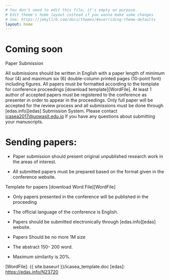 ```yaml
---
# You don't need to edit this file, it's empty on purpose.
# Edit theme's home layout instead if you wanna make some changes
# See: https://jekyllrb.com/docs/themes/#overriding-theme-defaults
layout: home
---
```


# Coming soon

Paper Submission

All submissions should be written in English with a paper length of minimum four (4) and maximum six (6) double-column printed pages (10-point font) including figures.
All papers must be formatted according to the template for conference proceedings [download template][WordFile]. At least 1 author of accepted papers must be registered to the conference as presenter in order to appear in the proceedings.
Only full paper will be accepted for the review process and all submissions must be done through <span class="label label-success">[edas.info][edas]</span> Submission System. Please contact icasea2017@uowasit.edu.iq if you have any questions about submitting your manuscripts.

# Sending papers:

- Paper submission should present original unpublished research work in the areas of interest.

- All submitted papers must be prepared based on the format given in the conference website.
 
Template for papers [download Word File][WordFile]

- Only papers presented in the conference will be published in the proceeding

- The official language of the conference is English.

- Papers should be submitted electronically through <span class="label label-success">[edas.info][edas]</span> website.
- Papers Should be no more 1M size
- The abstract 150- 200 word.
- Maximum similarity is 20%.


[WordFile]: {{ site.baseurl }}/icasea_template.doc
[edas]: https://edas.info/N23720